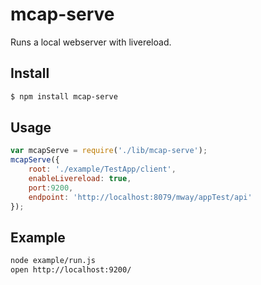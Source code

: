 # mcap-serve 

Runs a local webserver with livereload.

## Install

```bash
$ npm install mcap-serve

```

## Usage

```javascript
var mcapServe = require('./lib/mcap-serve');
mcapServe({
    root: './example/TestApp/client',
    enableLivereload: true,
    port:9200,
    endpoint: 'http://localhost:8079/mway/appTest/api'
});
```

## Example

```bash
node example/run.js
open http://localhost:9200/
```
